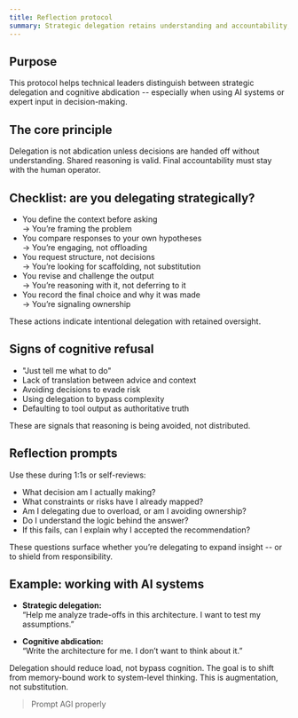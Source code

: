 ```yaml
---
title: Reflection protocol
summary: Strategic delegation retains understanding and accountability; abdication occurs when decisions are outsourced without comprehension.
---
```


## Purpose

This protocol helps technical leaders distinguish between strategic delegation and cognitive abdication -- especially when using AI systems or expert input in decision-making.

## The core principle

Delegation is not abdication unless decisions are handed off without understanding. Shared reasoning is valid. Final accountability must stay with the human operator.

## Checklist: are you delegating strategically?

- You define the context before asking  
  → You’re framing the problem  
- You compare responses to your own hypotheses  
  → You’re engaging, not offloading  
- You request structure, not decisions  
  → You’re looking for scaffolding, not substitution  
- You revise and challenge the output  
  → You’re reasoning with it, not deferring to it  
- You record the final choice and why it was made  
  → You’re signaling ownership

These actions indicate intentional delegation with retained oversight.

## Signs of cognitive refusal

- "Just tell me what to do"  
- Lack of translation between advice and context  
- Avoiding decisions to evade risk  
- Using delegation to bypass complexity  
- Defaulting to tool output as authoritative truth

These are signals that reasoning is being avoided, not distributed.

## Reflection prompts

Use these during 1:1s or self-reviews:

- What decision am I actually making?  
- What constraints or risks have I already mapped?  
- Am I delegating due to overload, or am I avoiding ownership?  
- Do I understand the logic behind the answer?  
- If this fails, can I explain why I accepted the recommendation?

These questions surface whether you’re delegating to expand insight -- or to shield from responsibility.

## Example: working with AI systems

- **Strategic delegation:**  
  “Help me analyze trade-offs in this architecture. I want to test my assumptions.”

- **Cognitive abdication:**  
  “Write the architecture for me. I don’t want to think about it.”

Delegation should reduce load, not bypass cognition. The goal is to shift from memory-bound work to system-level thinking. This is augmentation, not substitution.

> Prompt AGI properly